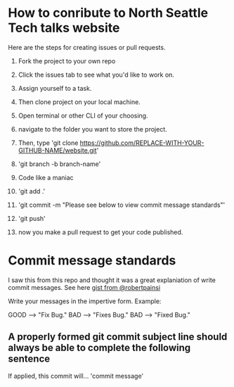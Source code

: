 
# How to conribute to North Seattle Tech talks website

Here are the steps for creating issues or pull requests.

 1. Fork the project to your own repo

 2. Click the issues tab to see what you'd like to work on.

 3. Assign yourself to a task.

 4. Then clone project on your local machine.

 5. Open terminal or other CLI of your choosing.

 6. navigate to the folder you want to store the project.

 7. Then, type 'git clone https://github.com/REPLACE-WITH-YOUR-GITHUB-NAME/website.git'

 8. 'git branch -b branch-name'

 9. Code like a maniac

 10. 'git add .'

 11. 'git commit -m "Please see below to view commit message standards"'

 12. 'git push'

 13. now you make a pull request to get your code published.

# Commit message standards


I saw this from this repo and thought it was a great explaniation of write commit messages. See here [gist from @robertpainsi](https://gist.github.com/robertpainsi/b632364184e70900af4ab688decf6f53)

Write your messages in the impertive form. Example:

GOOD --> "Fix Bug."
BAD  --> "Fixes Bug."
BAD  --> "Fixed Bug."

## A properly formed git commit subject line should always be able to complete the following sentence

If applied, this commit will... 'commit message'
